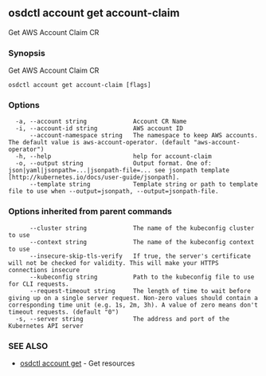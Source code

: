 ## osdctl account get account-claim

Get AWS Account Claim CR

### Synopsis

Get AWS Account Claim CR

```
osdctl account get account-claim [flags]
```

### Options

```
  -a, --account string             Account CR Name
  -i, --account-id string          AWS account ID
      --account-namespace string   The namespace to keep AWS accounts. The default value is aws-account-operator. (default "aws-account-operator")
  -h, --help                       help for account-claim
  -o, --output string              Output format. One of: json|yaml|jsonpath=...|jsonpath-file=... see jsonpath template [http://kubernetes.io/docs/user-guide/jsonpath].
      --template string            Template string or path to template file to use when --output=jsonpath, --output=jsonpath-file.
```

### Options inherited from parent commands

```
      --cluster string             The name of the kubeconfig cluster to use
      --context string             The name of the kubeconfig context to use
      --insecure-skip-tls-verify   If true, the server's certificate will not be checked for validity. This will make your HTTPS connections insecure
      --kubeconfig string          Path to the kubeconfig file to use for CLI requests.
      --request-timeout string     The length of time to wait before giving up on a single server request. Non-zero values should contain a corresponding time unit (e.g. 1s, 2m, 3h). A value of zero means don't timeout requests. (default "0")
  -s, --server string              The address and port of the Kubernetes API server
```

### SEE ALSO

* [osdctl account get](osdctl_account_get.md)	 - Get resources

